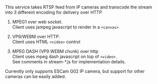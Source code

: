 This service takes RTSP feed from IP cameras and transcode the stream into 3 different encoding for delivery over HTTP

1. MPEG1 over web socket.<br/>Client uses jsmpeg javascript to render in a `<canvas>`

2. VP9/WEBM over HTTP.<br/> Client uses HTML `<video>` control

3. MPEG DASH (VP9 WEBM chunk) over http<br/>Client uses mpeg dash javascript on top of `<video>`.<br/>See comments in stream-*.js for implementation details.

Currently only supports ESCam G02 IP camera, but support for other cameras can be easily added.
